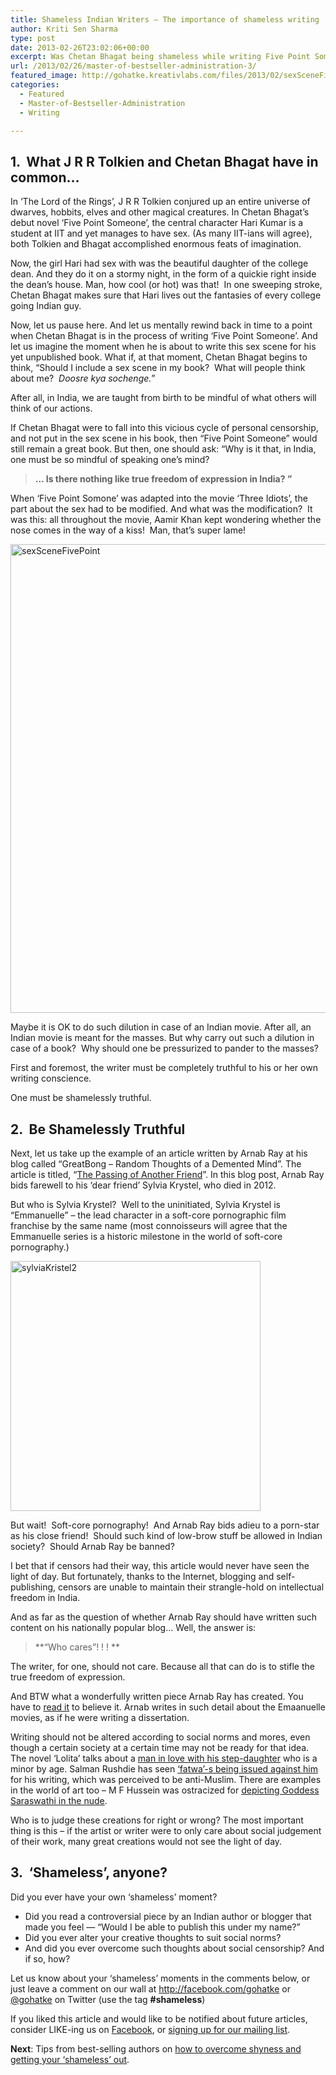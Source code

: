 ```yaml
---
title: Shameless Indian Writers – The importance of shameless writing
author: Kriti Sen Sharma
type: post
date: 2013-02-26T23:02:06+00:00
excerpt: Was Chetan Bhagat being shameless while writing Five Point Someone? Is Arnab Ray a shameless blogger, and should he be banned? What is shameless writing, and should that be allowed? Read on...
url: /2013/02/26/master-of-bestseller-administration-3/
featured_image: http://gohatke.kreativlabs.com/files/2013/02/sexSceneFivePoint.jpg
categories:
  - Featured
  - Master-of-Bestseller-Administration
  - Writing

---
```

## 1.  What J R R Tolkien and Chetan Bhagat have in common&#8230;

In ‘The Lord of the Rings’, J R R Tolkien conjured up an entire universe of dwarves, hobbits, elves and other magical creatures. In Chetan Bhagat’s debut novel ‘Five Point Someone’, the central character Hari Kumar is a student at IIT and yet manages to have sex. (As many IIT-ians will agree), both Tolkien and Bhagat accomplished enormous feats of imagination.

Now, the girl Hari had sex with was the beautiful daughter of the college dean. And they do it on a stormy night, in the form of a quickie right inside the dean’s house. Man, how cool (or hot) was that!  In one sweeping stroke, Chetan Bhagat makes sure that Hari lives out the fantasies of every college going Indian guy.

Now, let us pause here. And let us mentally rewind back in time to a point when Chetan Bhagat is in the process of writing ‘Five Point Someone’. And let us imagine the moment when he is about to write this sex scene for his yet unpublished book. What if, at that moment, Chetan Bhagat begins to think, “Should I include a sex scene in my book?  What will people think about me?  _Doosre kya sochenge._”

After all, in India, we are taught from birth to be mindful of what others will think of our actions.

If Chetan Bhagat were to fall into this vicious cycle of personal censorship, and not put in the sex scene in his book, then “Five Point Someone” would still remain a great book. But then, one should ask: “Why is it that, in India, one must be so mindful of speaking one’s mind?

> **&#8230; Is there nothing like true freedom of expression in India? ”** 

When ‘Five Point Somone’ was adapted into the movie ‘Three Idiots’, the part about the sex had to be modified. And what was the modification?  It was this: all throughout the movie, Aamir Khan kept wondering whether the nose comes in the way of a kiss!  Man, that’s super lame!

[<img decoding="async" class="alignnone  wp-image-746" alt="sexSceneFivePoint" src="http://gohatke.kreativlabs.com/files/2013/02/sexSceneFivePoint.jpg" width="750" srcset="https://gohatke.kreativlabs.com/files/2013/02/sexSceneFivePoint.jpg 933w, https://gohatke.kreativlabs.com/files/2013/02/sexSceneFivePoint-290x290.jpg 290w, https://gohatke.kreativlabs.com/files/2013/02/sexSceneFivePoint-300x300.jpg 300w, https://gohatke.kreativlabs.com/files/2013/02/sexSceneFivePoint-32x32.jpg 32w, https://gohatke.kreativlabs.com/files/2013/02/sexSceneFivePoint-64x64.jpg 64w, https://gohatke.kreativlabs.com/files/2013/02/sexSceneFivePoint-96x96.jpg 96w, https://gohatke.kreativlabs.com/files/2013/02/sexSceneFivePoint-128x128.jpg 128w, https://gohatke.kreativlabs.com/files/2013/02/sexSceneFivePoint-50x50.jpg 50w" sizes="(max-width: 933px) 100vw, 933px" />][1]

Maybe it is OK to do such dilution in case of an Indian movie. After all, an Indian movie is meant for the masses. But why carry out such a dilution in case of a book?  Why should one be pressurized to pander to the masses?

First and foremost, the writer must be completely truthful to his or her own writing conscience.

One must be shamelessly truthful.

## 2.  Be Shamelessly Truthful

Next, let us take up the example of an article written by Arnab Ray at his blog called “GreatBong &#8211; Random Thoughts of a Demented Mind”. The article is titled, “[The Passing of Another Friend][2]”. In this blog post, Arnab Ray bids farewell to his ‘dear friend’ Sylvia Krystel, who died in 2012.

But who is Sylvia Krystel?  Well to the uninitiated, Sylvia Krystel is “Emmanuelle” – the lead character in a soft-core pornographic film franchise by the same name (most connoisseurs will agree that the Emmanuelle series is a historic milestone in the world of soft-core pornography.)

[<img decoding="async" class="alignnone  wp-image-752" alt="sylviaKristel2" src="http://gohatke.kreativlabs.com/files/2013/02/sylviaKristel21.jpg" width="400" srcset="https://gohatke.kreativlabs.com/files/2013/02/sylviaKristel21.jpg 750w, https://gohatke.kreativlabs.com/files/2013/02/sylviaKristel21-290x290.jpg 290w, https://gohatke.kreativlabs.com/files/2013/02/sylviaKristel21-300x300.jpg 300w, https://gohatke.kreativlabs.com/files/2013/02/sylviaKristel21-32x32.jpg 32w, https://gohatke.kreativlabs.com/files/2013/02/sylviaKristel21-64x64.jpg 64w, https://gohatke.kreativlabs.com/files/2013/02/sylviaKristel21-96x96.jpg 96w, https://gohatke.kreativlabs.com/files/2013/02/sylviaKristel21-128x128.jpg 128w, https://gohatke.kreativlabs.com/files/2013/02/sylviaKristel21-50x50.jpg 50w" sizes="(max-width: 750px) 100vw, 750px" />][3]

But wait!  Soft-core pornography!  And Arnab Ray bids adieu to a porn-star as his close friend!  Should such kind of low-brow stuff be allowed in Indian society?  Should Arnab Ray be banned?

I bet that if censors had their way, this article would never have seen the light of day. But fortunately, thanks to the Internet, blogging and self-publishing, censors are unable to maintain their strangle-hold on intellectual freedom in India.

And as far as the question of whether Arnab Ray should have written such content on his nationally popular blog&#8230; Well, the answer is:

> **“Who cares”! ! ! ** 

The writer, for one, should not care. Because all that can do is to stifle the true freedom of expression.

And BTW what a wonderfully written piece Arnab Ray has created. You have to [read it][2] to believe it. Arnab writes in such detail about the Emaanuelle movies, as if he were writing a dissertation.

Writing should not be altered according to social norms and mores, even though a certain society at a certain time may not be ready for that idea. The novel ‘Lolita’ talks about a [man in love with his step-daughter][4] who is a minor by age. Salman Rushdie has seen [‘fatwa’-s being issued against him][5] for his writing, which was perceived to be anti-Muslim. There are examples in the world of art too – M F Hussein was ostracized for [depicting Goddess Saraswathi in the nude][6].

Who is to judge these creations for right or wrong? The most important thing is this – if the artist or writer were to only care about social judgement of their work, many great creations would not see the light of day.

## 3.  &#8216;Shameless&#8217;, anyone?

Did you ever have your own &#8216;shameless&#8217; moment?

  * <span style="line-height: 13px;">Did you read a controversial piece by an Indian author or blogger that made you feel &#8212; &#8220;Would I be able to publish this under my name?&#8221;</span>
  * Did you ever alter your creative thoughts to suit social norms?
  * And did you ever overcome such thoughts about social censorship? And if so, how?

Let us know about your &#8216;shameless&#8217; moments in the comments below, or just leave a comment on our wall at <http://facebook.com/gohatke> or [@gohatke][7] on Twitter (use the tag **#shameless**)

<div class="post-content-box-blue">
  If you liked this article and would like to be notified about future articles, consider LIKE-ing us on <a href="http://facebook.com/gohatke">Facebook</a>, or <a href="http://gohatke.kreativlabs.com/subscribe/ ‎">signing up for our mailing list</a>.
</div>

**Next**: Tips from best-selling authors on [how to overcome shyness and getting your &#8216;shameless&#8217; out][8].

 [1]: http://gohatke.kreativlabs.com/files/2013/02/sexSceneFivePoint.jpg
 [2]: http://greatbong.net/2012/10/19/the-passing-of-another-friend/
 [3]: http://gohatke.kreativlabs.com/files/2013/02/sylviaKristel21.jpg
 [4]: http://en.wikipedia.org/wiki/Lolita
 [5]: http://en.wikipedia.org/wiki/The_Satanic_Verses_controversy
 [6]: http://en.wikipedia.org/wiki/M._F._Husain
 [7]: https://twitter.com/gohatke
 [8]: http://gohatke.kreativlabs.com/?p=788